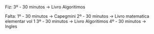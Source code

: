 Fiz:
3º - 30 minutos -> Livro Algoritimos

Falta:
1º - 30 minutos -> Capegmini 
2º - 30 minutos -> Livro matematica elementar vol 1
3º - 30 minutos -> Livro Algoritimos
4º - 30 minutos -> Ingles